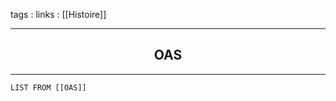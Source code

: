 tags : 
links : [[Histoire]]

****

<h2 style="text-align: center;"> OAS </h2>

****


```dataview
LIST FROM [[OAS]]
```
